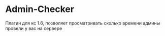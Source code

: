 # Admin-Checker
Плагин для кс 1.6, позволяет просматривать сколько времени админы провели у вас на сервере
